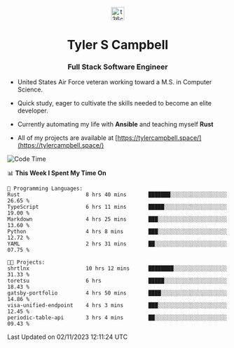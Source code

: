 <p align="center">
<a href="https://www.linkedin.com/in/t36campbell" target="blank"><img align="center" src="https://ik.imagekit.io/t36campbell/Portfolio/linkedin.png.original_m8bbGgPh6.png" alt="t36campbell" height="30" width="30" /></a>
</p>
<h1 align="center">Tyler S Campbell</h1>
<h3 align="center">Full Stack Software Engineer</h3>

* United States Air Force veteran working toward a M.S. in Computer Science.

* Quick study, eager to cultivate the skills needed to become an elite developer.

* Currently automating my life with **Ansible** and teaching myself **Rust**

* All of my projects are available at [https://tylercampbell.space/](https://tylercampbell.space/)

<!--START_SECTION:waka-->
![Code Time](http://img.shields.io/badge/Code%20Time-2%2C958%20hrs%2037%20mins-blue)

📊 **This Week I Spent My Time On** 

```text
💬 Programming Languages: 
Rust                     8 hrs 40 mins       ███████░░░░░░░░░░░░░░░░░░   26.65 % 
TypeScript               6 hrs 11 mins       █████░░░░░░░░░░░░░░░░░░░░   19.00 % 
Markdown                 4 hrs 25 mins       ███░░░░░░░░░░░░░░░░░░░░░░   13.60 % 
Python                   4 hrs 8 mins        ███░░░░░░░░░░░░░░░░░░░░░░   12.72 % 
YAML                     2 hrs 31 mins       ██░░░░░░░░░░░░░░░░░░░░░░░   07.75 % 

🐱‍💻 Projects: 
shrtlnx                  10 hrs 12 mins      ████████░░░░░░░░░░░░░░░░░   31.33 % 
toretsu                  6 hrs               █████░░░░░░░░░░░░░░░░░░░░   18.43 % 
gatsby-portfolio         4 hrs 50 mins       ████░░░░░░░░░░░░░░░░░░░░░   14.86 % 
visa-unified-endpoint    4 hrs 3 mins        ███░░░░░░░░░░░░░░░░░░░░░░   12.45 % 
periodic-table-api       3 hrs 4 mins        ██░░░░░░░░░░░░░░░░░░░░░░░   09.43 % 
```


 Last Updated on 02/11/2023 12:11:24 UTC
<!--END_SECTION:waka-->
